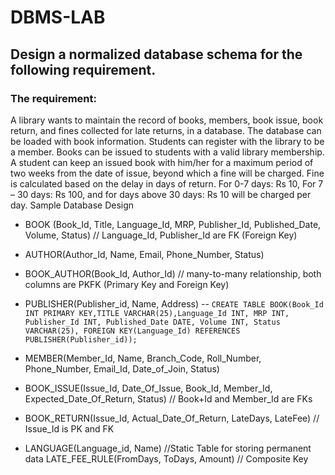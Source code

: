# DBMS-LAB
## Design a normalized database schema for the following requirement.
### The requirement:
A library wants to maintain the record of books, members, book issue, book
return, and fines collected for late returns, in a database. The database can be loaded with book
information. Students can register with the library to be a member. Books can be issued to
students with a valid library membership. A student can keep an issued book with him/her for a
maximum period of two weeks from the date of issue, beyond which a fine will be charged. Fine
is calculated based on the delay in days of return. For 0-7 days: Rs 10, For 7 – 30 days: Rs 100,
and for days above 30 days: Rs 10 will be charged per day.
Sample Database Design

- BOOK (Book_Id, Title, Language_Id, MRP, Publisher_Id, Published_Date, Volume, Status) //
Language_Id, Publisher_Id are FK (Foreign Key)
- AUTHOR(Author_Id, Name, Email, Phone_Number, Status)
- BOOK_AUTHOR(Book_Id, Author_Id) // many-to-many relationship, both columns are PKFK
(Primary Key and Foreign Key)
- PUBLISHER(Publisher_id, Name, Address)
-- ```CREATE TABLE BOOK(Book_Id INT PRIMARY KEY,TITLE VARCHAR(25),Language_Id INT, MRP INT, Publisher_Id INT, Published_Date DATE, Volume INT, Status VARCHAR(25), FOREIGN KEY(Language_Id) REFERENCES PUBLISHER(Publisher_id));```

- MEMBER(Member_Id, Name, Branch_Code, Roll_Number, Phone_Number, Email_Id,
Date_of_Join, Status)
- BOOK_ISSUE(Issue_Id, Date_Of_Issue, Book_Id, Member_Id, Expected_Date_Of_Return,
Status) // Book+Id and Member_Id are FKs
- BOOK_RETURN(Issue_Id, Actual_Date_Of_Return, LateDays, LateFee) // Issue_Id is PK and
FK
- LANGUAGE(Language_id, Name) //Static Table for storing permanent data
LATE_FEE_RULE(FromDays, ToDays, Amount) // Composite Key 
